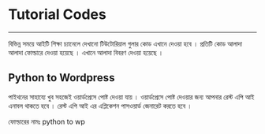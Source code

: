 # Tutorial Codes 
---
বিভিন্ন সময়ে আইটি শিক্ষা চ্যানেলে দেখানো টিউটোরিয়াল গুলার কোড এখানে দেওয়া হবে । প্রতিটি কোড আলাদা আলাদা ফোল্ডারে দেওয়া হয়েছে । এখানে আলাদা বিবরণ দেওয়া হয়েছে । 

## Python to Wordpress

পাইথনের সাহায্যে খুব সহজেই ওয়ার্ডপ্রেসে পোষ্ট দেওয়া যায় । ওয়ার্ডপ্রেসে পোষ্ট দেওয়ার জন্য আপনার রেস্ট এপি আই এনাবল থাকতে হবে । রেস্ট এপি আই এর এপ্লিকেশন পাসওয়ার্ড জেনারেট করতে হবে । 

ফোল্ডারের নামঃ python to wp

